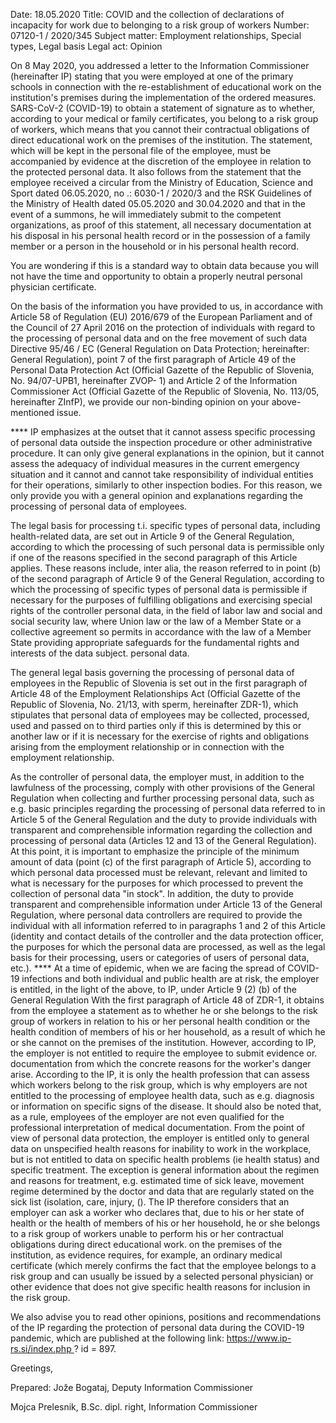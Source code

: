 Date: 18.05.2020
Title: COVID and the collection of declarations of incapacity for work due to belonging to a risk group of workers
Number: 07120-1 / 2020/345
Subject matter: Employment relationships, Special types, Legal basis
Legal act: Opinion

On 8 May 2020, you addressed a letter to the Information Commissioner (hereinafter IP) stating that you were employed at one of the primary schools in connection with the re-establishment of educational work on the institution's premises during the implementation of the ordered measures. SARS-CoV-2 (COVID-19) to obtain a statement of signature as to whether, according to your medical or family certificates, you belong to a risk group of workers, which means that you cannot their contractual obligations of direct educational work on the premises of the institution. The statement, which will be kept in the personal file of the employee, must be accompanied by evidence at the discretion of the employee in relation to the protected personal data. It also follows from the statement that the employee received a circular from the Ministry of Education, Science and Sport dated 06.05.2020, no .: 6030-1 / 2020/3 and the RSK Guidelines of the Ministry of Health dated 05.05.2020 and 30.04.2020 and that in the event of a summons, he will immediately submit to the competent organizations, as proof of this statement, all necessary documentation at his disposal in his personal health record or in the possession of a family member or a person in the household or in his personal health record.

You are wondering if this is a standard way to obtain data because you will not have the time and opportunity to obtain a properly neutral personal physician certificate.
 
On the basis of the information you have provided to us, in accordance with Article 58 of Regulation (EU) 2016/679 of the European Parliament and of the Council of 27 April 2016 on the protection of individuals with regard to the processing of personal data and on the free movement of such data Directive 95/46 / EC (General Regulation on Data Protection; hereinafter: General Regulation), point 7 of the first paragraph of Article 49 of the Personal Data Protection Act (Official Gazette of the Republic of Slovenia, No. 94/07-UPB1, hereinafter ZVOP- 1) and Article 2 of the Information Commissioner Act (Official Gazette of the Republic of Slovenia, No. 113/05, hereinafter ZInfP), we provide our non-binding opinion on your above-mentioned issue.

\*\*\*\*
IP emphasizes at the outset that it cannot assess specific processing of personal data outside the inspection procedure or other administrative procedure. It can only give general explanations in the opinion, but it cannot assess the adequacy of individual measures in the current emergency situation and it cannot and cannot take responsibility of individual entities for their operations, similarly to other inspection bodies. For this reason, we only provide you with a general opinion and explanations regarding the processing of personal data of employees.

The legal basis for processing t.i. specific types of personal data, including health-related data, are set out in Article 9 of the General Regulation, according to which the processing of such personal data is permissible only if one of the reasons specified in the second paragraph of this Article applies. These reasons include, inter alia, the reason referred to in point (b) of the second paragraph of Article 9 of the General Regulation, according to which the processing of specific types of personal data is permissible if necessary for the purposes of fulfilling obligations and exercising special rights of the controller personal data, in the field of labor law and social and social security law, where Union law or the law of a Member State or a collective agreement so permits in accordance with the law of a Member State providing appropriate safeguards for the fundamental rights and interests of the data subject. personal data.

The general legal basis governing the processing of personal data of employees in the Republic of Slovenia is set out in the first paragraph of Article 48 of the Employment Relationships Act (Official Gazette of the Republic of Slovenia, No. 21/13, with sperm, hereinafter ZDR-1), which stipulates that personal data of employees may be collected, processed, used and passed on to third parties only if this is determined by this or another law or if it is necessary for the exercise of rights and obligations arising from the employment relationship or in connection with the employment relationship.
 
As the controller of personal data, the employer must, in addition to the lawfulness of the processing, comply with other provisions of the General Regulation when collecting and further processing personal data, such as e.g. basic principles regarding the processing of personal data referred to in Article 5 of the General Regulation and the duty to provide individuals with transparent and comprehensible information regarding the collection and processing of personal data (Articles 12 and 13 of the General Regulation). At this point, it is important to emphasize the principle of the minimum amount of data (point (c) of the first paragraph of Article 5), according to which personal data processed must be relevant, relevant and limited to what is necessary for the purposes for which processed to prevent the collection of personal data "in stock". In addition, the duty to provide transparent and comprehensible information under Article 13 of the General Regulation, where personal data controllers are required to provide the individual with all information referred to in paragraphs 1 and 2 of this Article (identity and contact details of the controller and the data protection officer, the purposes for which the personal data are processed, as well as the legal basis for their processing, users or categories of users of personal data, etc.).
\*\*\*\*
At a time of epidemic, when we are facing the spread of COVID-19 infections and both individual and public health are at risk, the employer is entitled, in the light of the above, to IP, under Article 9 (2) (b) of the General Regulation With the first paragraph of Article 48 of ZDR-1, it obtains from the employee a statement as to whether he or she belongs to the risk group of workers in relation to his or her personal health condition or the health condition of members of his or her household, as a result of which he or she cannot on the premises of the institution. However, according to IP, the employer is not entitled to require the employee to submit evidence or. documentation from which the concrete reasons for the worker's danger arise. According to the IP, it is only the health profession that can assess which workers belong to the risk group, which is why employers are not entitled to the processing of employee health data, such as e.g. diagnosis or information on specific signs of the disease. It should also be noted that, as a rule, employees of the employer are not even qualified for the professional interpretation of medical documentation. From the point of view of personal data protection, the employer is entitled only to general data on unspecified health reasons for inability to work in the workplace, but is not entitled to data on specific health problems (ie health status) and specific treatment. The exception is general information about the regimen and reasons for treatment, e.g. estimated time of sick leave, movement regime determined by the doctor and data that are regularly stated on the sick list (isolation, care, injury, ().
The IP therefore considers that an employer can ask a worker who declares that, due to his or her state of health or the health of members of his or her household, he or she belongs to a risk group of workers unable to perform his or her contractual obligations during direct educational work. on the premises of the institution, as evidence requires, for example, an ordinary medical certificate (which merely confirms the fact that the employee belongs to a risk group and can usually be issued by a selected personal physician) or other evidence that does not give specific health reasons for inclusion in the risk group.

We also advise you to read other opinions, positions and recommendations of the IP regarding the protection of personal data during the COVID-19 pandemic, which are published at the following link: https://www.ip-rs.si/index.php ? id = 897.
 
 
Greetings,
 
 
Prepared:
Jože Bogataj,
Deputy Information Commissioner
 
Mojca Prelesnik, B.Sc. dipl. right,
Information Commissioner
